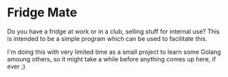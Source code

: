 # Fridge Mate

Do you have a fridge at work or in a club, selling stuff for internal use?
This is intended to be a simple program which can be used to facilitate this.

I'm doing this with very limited time as a small project to learn some Golang amoung others, so it might take a while before anything comes up here, if ever ;)